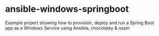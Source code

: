 # ansible-windows-springboot
Example project showing how to provision, deploy and run a Spring Boot app as a Windows Service using Ansible, chocolatey &amp; nssm
